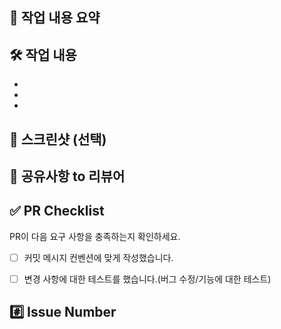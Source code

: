 <!-- 
📝 PR 제목 작성 가이드 (지우지 말고 참고용으로 유지해주세요!)

[Feat] 기능 간단 요약
[Fix] 버그 간단 설명
[Refactor] 리팩토링 요약
[Docs] 문서 작업 요약
[Test] 테스트 코드 관련 작업
[Deploy] 배포 관련 설정 작업
[Chore] 기타 작업

ex) [Feat] 댓글 작성 API 구현
-->


## 📝 작업 내용 요약

<!-- 무엇을 수정했는지 한 줄로 요약해주세요 -->


## 🛠️ 작업 내용

<!-- 무엇을 했는지 구체적으로 적어주세요.  -->
- 
- 
-


## 📸 스크린샷 (선택)



## 💬 공유사항 to 리뷰어

<!--- 리뷰어가 중점적으로 봐줬으면 좋겠는 부분, 논의해야할 부분이 있으면 적어주세요. -->


## ✅ PR Checklist

PR이 다음 요구 사항을 충족하는지 확인하세요.

- [ ] 커밋 메시지 컨벤션에 맞게 작성했습니다.
- [ ] 변경 사항에 대한 테스트를 했습니다.(버그 수정/기능에 대한 테스트)


## #️⃣ Issue Number

<!--- closes #이슈번호 ex) closes #123 -->
